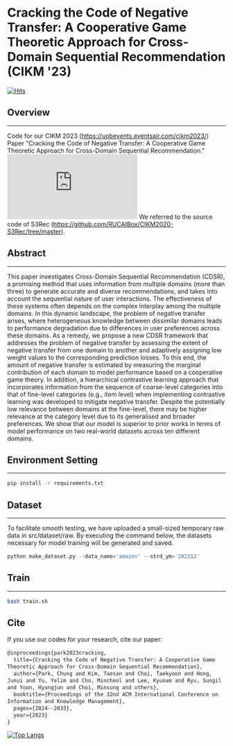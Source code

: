 # Cracking the Code of Negative Transfer: A Cooperative Game Theoretic Approach for Cross-Domain Sequential Recommendation (CIKM '23)
[![Hits](https://hits.seeyoufarm.com/api/count/incr/badge.svg?url=https%3A%2F%2Fgithub.com%2Fcpark88%2FSyNCRec&count_bg=%2379C83D&title_bg=%23555555&icon=&icon_color=%23E7E7E7&title=hits&edge_flat=false)](https://hits.seeyoufarm.com)

## Overview
***
Code for our CIKM 2023 (<https://uobevents.eventsair.com/cikm2023/>) Paper "Cracking the Code of Negative Transfer: A Cooperative Game Theoretic Approach for Cross-Domain Sequential Recommendation." 
![model_arch](https://github.com/cpark88/CGRec/blob/main/recgpt_overall%20(1).pdf)
We referred to the source code of S3Rec (<https://github.com/RUCAIBox/CIKM2020-S3Rec/tree/master>).

## Abstract
***
This paper investigates Cross-Domain Sequential Recommendation (CDSR), a promising method that uses information from multiple domains (more than three) to generate accurate and diverse recommendations, and takes into account the sequential nature of user interactions. 
The effectiveness of these systems often depends on the complex interplay among the multiple domains. 
In this dynamic landscape, the problem of negative transfer arises, where heterogeneous knowledge between dissimilar domains leads to performance degradation due to differences in user preferences across these domains.
As a remedy, we propose a new CDSR framework that addresses the problem of negative transfer by assessing the extent of negative transfer from one domain to another and adaptively assigning low weight values to the corresponding prediction losses. 
To this end, the amount of negative transfer is estimated by measuring the marginal contribution of each domain to model performance based on a cooperative game theory.
In addition, a hierarchical contrastive learning approach that incorporates information from the sequence of coarse-level categories into that of fine-level categories (e.g., item level) when implementing contrastive learning was developed to mitigate negative transfer.
Despite the potentially low relevance between domains at the fine-level, there may be higher relevance at the category level due to its generalised and broader preferences.
We show that our model is superior to prior works in terms of model performance on two real-world datasets across ten different domains. 

## Environment Setting
***
```bash
pip install -r requirements.txt
```


## Dataset
***
To facilitate smooth testing, we have uploaded a small-sized temporary raw data in src/dataset/raw. By executing the command below, the datasets necessary for model training will be generated and saved. 
```python
python make_dataset.py --data_name='amazon' --strd_ym='202312'
```


## Train
***

```bash
bash train.sh
```


## Cite
If you use our codes for your research, cite our paper:

```
@inproceedings{park2023cracking,
  title={Cracking the Code of Negative Transfer: A Cooperative Game Theoretic Approach for Cross-Domain Sequential Recommendation},
  author={Park, Chung and Kim, Taesan and Choi, Taekyoon and Hong, Junui and Yu, Yelim and Cho, Mincheol and Lee, Kyunam and Ryu, Sungil and Yoon, Hyungjun and Choi, Minsung and others},
  booktitle={Proceedings of the 32nd ACM International Conference on Information and Knowledge Management},
  pages={2024--2033},
  year={2023}
}
```


[![Top Langs](https://github-readme-stats.vercel.app/api/top-langs/?username=cpark88)](https://github.com/anuraghazra/github-readme-stats)
